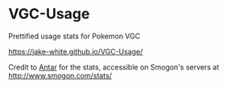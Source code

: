 # VGC-Usage
Prettified usage stats for Pokemon VGC

https://jake-white.github.io/VGC-Usage/

Credit to [Antar](https://twitter.com/InfiniteAntar) for the stats, accessible on Smogon's servers at http://www.smogon.com/stats/
